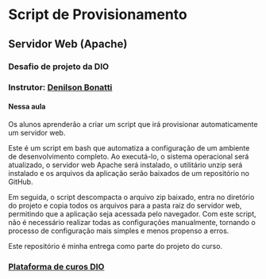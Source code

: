 # Script de Provisionamento
## Servidor Web (Apache)
### Desafio de projeto da DIO
### Instrutor: [Denilson Bonatti](https://www.linkedin.com/in/denilsonbonatti/)


#### Nessa aula 
Os alunos aprenderão a criar um script que irá provisionar automaticamente um servidor web. 

Este é um script em bash que automatiza a configuração de um ambiente de desenvolvimento completo. Ao executá-lo, o sistema operacional será atualizado, o servidor web Apache será instalado, o utilitário unzip será instalado e os arquivos da aplicação serão baixados de um repositório no GitHub. 

Em seguida, o script descompacta o arquivo zip baixado, entra no diretório do projeto e copia todos os arquivos para a pasta raiz do servidor web, permitindo que a aplicação seja acessada pelo navegador.
Com este script, não é necessário realizar todas as configurações manualmente, tornando o processo de configuração mais simples e menos propenso a erros. 

Este repositório é minha entrega como parte do projeto do curso.

###  [Plataforma de curos DIO](https://web.dio.me/)
